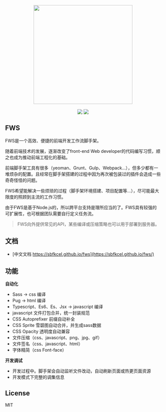 <div align="center">
<img width="320" src="https://rawcdn.githack.com/sbfkcel/fws/gh-pages/_media/logo.svg"/>
<br/><br/>
<a href="https://badge.fury.io/js/fws"><img src="https://badge.fury.io/js/fws.svg"></a>
<img src="https://img.shields.io/badge/license-MIT License-f8458a.svg">
</div>


## FWS

FWS是一个高效、便捷的前端开发工作流脚手架。

随着前端技术的发展，逐渐改变了front-end Web developer的代码编写习惯，顺之也成为推动前端工程化的基础。

前端脚手架工具有很多（yeoman、Grunt、Gulp、Webpack...），但多少都有一堆烦杂的配置。且经常在脚手架搭建的过程中因为再次被包装过的插件会造成一些奇奇怪怪的问题。

FWS希望能解决一些烦琐的过程（脚手架环境搭建、项目配置等...），尽可能最大限度的照顾到主流的工作习惯。

由于FWS是基于Node.js的，所以跨平台支持是理所应当的了。FWS具有较强的可扩展性，也可根据团队需要自行定义任务流。

> FWS向外提供常见的API，某些编译或压缩策略也可以用于部署到服务器。


## 文档

- [中文文档 https://sbfkcel.github.io/fws](https://sbfkcel.github.io/fws/)



## 功能

**自动化**

- Sass -> css 编译
- Pug -> html 编译
- Typescript、Es6、Es、Jsx -> javascript 编译
- javascript 文件打包合并，统一封装规范
- CSS Autoprefixer 前缀自动补全
- CSS Sprite 雪碧图自动合并，并生成sass数据
- CSS Opacity 透明度自动兼容
- 文件压缩（css、javascript、png、jpg、gif）
- 文件签名（css、javascript、html）
- 字体精简（css Font-face）


**开发调试**

- 开发过程中。脚手架会自动监听文件改动，自动刷新页面或热更页面资源
- 开发模式下完整的调集信息

## License

MIT
